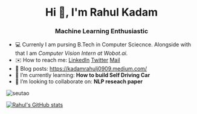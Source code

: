 <h1 align="center">Hi 👋, I'm Rahul Kadam</h1>
<h3 align="center">Machine Learning Enthusiastic</h3>


- 💻 Currenly I am pursing B.Tech in Computer Sciecnce. Alongside with that I am *Computer Vision Intern at Wobot.ai.*
- ✉️ How to reach me: [LinkedIn](https://www.linkedin.com/in/rahuljkadam/) [Twitter](https://twitter.com/rahul_jalindar) [Mail](kadamrahulj0909@gmail.com)
- 📘 Blog posts: https://kadamrahulj0909.medium.com/
- 🌱 I’m currently learning: **How to build Self Driving Car**
- 👯 I’m looking to collaborate on: **NLP reseach paper**

<p align="left"> <img src="https://komarev.com/ghpvc/?username=RAHUL-KAD" alt="seutao" /> </p>

[![Rahul's GitHub stats](https://github-readme-stats.vercel.app/api?username=RAHUL-KAD&show_icons=true&theme=radical)](https://github.com/anuraghazra/github-readme-stats)

<!--
**RAHUL-KAD/RAHUL-KAD** is a ✨ _special_ ✨ repository because its `README.md` (this file) appears on your GitHub profile.

Here are some ideas to get you started:

- 🔭 I’m currently working on ...
- 🌱 I’m currently learning ...
- 👯 I’m looking to collaborate on ...
- 🤔 I’m looking for help with ...
- 💬 Ask me about ...
- 📫 How to reach me: ...
- 😄 Pronouns: ...
- ⚡ Fun fact: ...
-->
